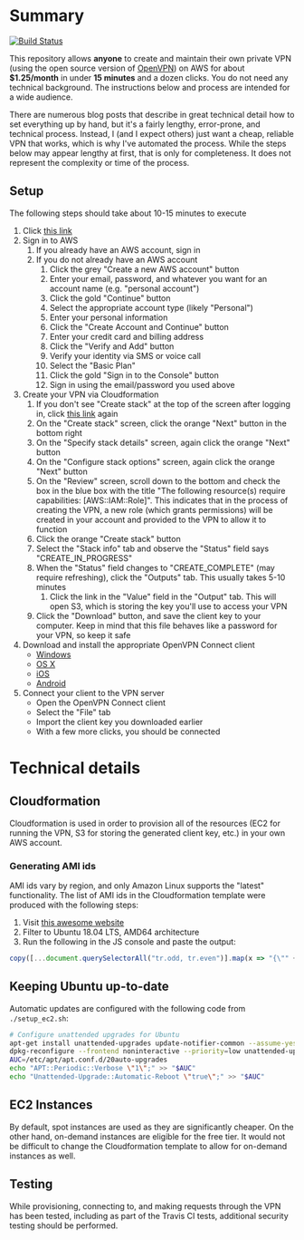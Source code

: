 # Summary

[![Build Status](https://travis-ci.org/joshmcgrath08/openvpn_on_ec2.svg?branch=master)](https://travis-ci.org/joshmcgrath08/openvpn_on_ec2)

This repository allows __anyone__ to create and maintain their own private VPN (using the open source version of [OpenVPN](https://en.wikipedia.org/wiki/OpenVPN)) on AWS for about __$1.25/month__ in under __15 minutes__ and a dozen clicks. You do not need any technical background. The instructions below and process are intended for a wide audience.

There are numerous blog posts that describe in great technical detail how to set everything up by hand, but it's a fairly lengthy, error-prone, and technical process. Instead, I (and I expect others) just want a cheap, reliable VPN that works, which is why I've automated the process. While the steps below may appear lengthy at first, that is only for completeness. It does not represent the complexity or time of the process.

## Setup

The following steps should take about 10-15 minutes to execute

1. Click [this link](https://console.aws.amazon.com/cloudformation/home#/stacks/new?stackName=PersonalVPN&templateURL=https://s3.amazonaws.com/openvpn-on-ec2-cfn-templates-public/cf_template.json)
1. Sign in to AWS
    1. If you already have an AWS account, sign in
    1. If you do not already have an AWS account
        1. Click the grey "Create a new AWS account" button
        1. Enter your email, password, and whatever you want for an account name (e.g. "personal account")
        1. Click the gold "Continue" button
        1. Select the appropriate account type (likely "Personal")
        1. Enter your personal information
        1. Click the "Create Account and Continue" button
        1. Enter your credit card and billing address
        1. Click the "Verify and Add" button
        1. Verify your identity via SMS or voice call
        1. Select the "Basic Plan"
        1. Click the gold "Sign in to the Console" button
        1. Sign in using the email/password you used above
1. Create your VPN via Cloudformation
    1. If you don't see "Create stack" at the top of the screen after logging in, click [this link](https://console.aws.amazon.com/cloudformation/home#/stacks/new?stackName=PersonalVPN&templateURL=https://s3.amazonaws.com/openvpn-on-ec2-cfn-templates-public/cf_template.json) again
    1. On the "Create stack" screen, click the orange "Next" button in the bottom right
    1. On the "Specify stack details" screen, again click the orange "Next" button
    1. On the "Configure stack options" screen, again click the orange "Next" button
    1. On the "Review" screen, scroll down to the bottom and check the box in the blue box with the title "The following resource(s) require capabilities: [AWS::IAM::Role]". This indicates that in the process of creating the VPN, a new role (which grants permissions) will be created in your account and provided to the VPN to allow it to function
    1. Click the orange "Create stack" button
    1. Select the "Stack info" tab and observe the "Status" field says "CREATE_IN_PROGRESS"
    1. When the "Status" field changes to "CREATE_COMPLETE" (may require refreshing), click the "Outputs" tab. This usually takes 5-10 minutes
       1. Click the link in the "Value" field in the "Output" tab. This will open S3, which is storing the key you'll use to access your VPN
    1. Click the "Download" button, and save the client key to your computer. Keep in mind that this file behaves like a password for your VPN, so keep it safe
4. Download and install the appropriate OpenVPN Connect client
    - [Windows](https://openvpn.net/client-connect-vpn-for-windows/)
    - [OS X](https://openvpn.net/vpn-server-resources/connecting-to-access-server-with-macos/#Download_the_OpenVPN_Connect_Client)
    - [iOS](https://apps.apple.com/us/app/openvpn-connect/id590379981)
    - [Android](https://play.google.com/store/apps/details?id=net.openvpn.openvpn&hl=en_US)
5. Connect your client to the VPN server
    - Open the OpenVPN Connect client
    - Select the "File" tab
    - Import the client key you downloaded earlier
    - With a few more clicks, you should be connected

# Technical details

## Cloudformation

Cloudformation is used in order to provision all of the resources (EC2 for running the VPN, S3 for storing the generated client key, etc.) in your own AWS account.

### Generating AMI ids

AMI ids vary by region, and only Amazon Linux supports the "latest" functionality. The list of AMI ids in the Cloudformation template were produced with the following steps:

1. Visit [this awesome website](https://cloud-images.ubuntu.com/locator/ec2/)
2. Filter to Ubuntu 18.04 LTS, AMD64 architecture
3. Run the following in the JS console and paste the output:

```javascript
copy([...document.querySelectorAll("tr.odd, tr.even")].map(x => "{\"" + x.cells[0].textContent + "\": {\"HVM64\": \"" + x.cells[6].textContent + "\"}}").join(",\n"))
```

## Keeping Ubuntu up-to-date

Automatic updates are configured with the following code from `./setup_ec2.sh`:

```sh
# Configure unattended upgrades for Ubuntu
apt-get install unattended-upgrades update-notifier-common --assume-yes
dpkg-reconfigure --frontend noninteractive --priority=low unattended-upgrades
AUC=/etc/apt/apt.conf.d/20auto-upgrades
echo "APT::Periodic::Verbose \"1\";" >> "$AUC"
echo "Unattended-Upgrade::Automatic-Reboot \"true\";" >> "$AUC"
```

## EC2 Instances

By default, spot instances are used as they are significantly cheaper. On the other hand, on-demand instances are eligible for the free tier. It would not be difficult to change the Cloudformation template to allow for on-demand instances as well.

## Testing

While provisioning, connecting to, and making requests through the VPN has been tested, including as part of the Travis CI tests, additional security testing should be performed.
